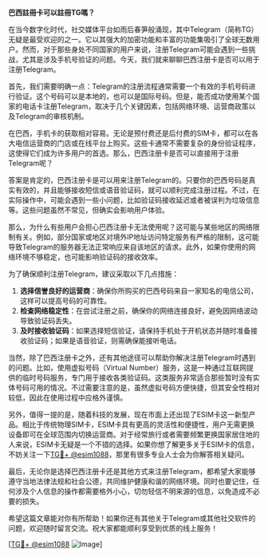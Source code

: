 **巴西註冊卡可以註冊TG嗎？**

在当今数字化时代，社交媒体平台如雨后春笋般涌现，其中Telegram（简称TG）无疑是最受欢迎的之一。它以其强大的加密功能和丰富的功能集吸引了全球无数用户。然而，对于那些身处不同国家的用户来说，注册Telegram可能会遇到一些挑战，尤其是涉及手机号验证的问题。今天，我们就来聊聊巴西注册卡是否可以用于注册Telegram。

首先，我们需要明确一点：Telegram的注册流程通常需要一个有效的手机号码进行验证。这个号码可以是本地的，也可以是国际号码。但是，能否成功使用某个国家的电话卡注册Telegram，取决于几个关键因素，包括网络环境、运营商政策以及Telegram的审核机制。

在巴西，手机卡的获取相对容易。无论是预付费还是后付费的SIM卡，都可以在各大电信运营商的门店或在线平台上购买。这些卡通常不需要复杂的身份验证程序，这使得它们成为许多用户的首选。那么，巴西注册卡是否可以直接用于注册Telegram呢？

答案是肯定的，巴西注册卡是可以用来注册Telegram的。只要你的巴西号码是真实有效的，并且能够接收短信或语音验证码，就可以顺利完成注册过程。不过，在实际操作中，可能会遇到一些小问题，比如验证码接收延迟或者被误判为垃圾信息等。这些问题虽然不常见，但确实会影响用户体验。

那么，为什么有些用户会担心巴西注册卡无法使用呢？这可能与某些地区的网络限制有关。例如，部分国家或地区对境外IP地址访问特定服务有严格的限制，这可能导致Telegram的服务器无法正常响应来自该地区的请求。此外，如果你使用的网络环境不够稳定，也可能影响验证码的接收效率。

为了确保顺利注册Telegram，建议采取以下几点措施：

1. **选择信誉良好的运营商**：确保你所购买的巴西号码来自一家知名的电信公司，这样可以提高号码的可靠性。
2. **检查网络稳定性**：在尝试注册之前，确保你的网络连接良好，避免因网络波动导致验证码丢失。
3. **及时接收验证码**：如果选择短信验证，请保持手机处于开机状态并随时准备接收验证码；如果是语音验证，则需确保能接听电话。

当然，除了巴西注册卡之外，还有其他途径可以帮助你解决注册Telegram时遇到的问题。比如，使用虚拟号码（Virtual Number）服务，这是一种通过互联网提供的临时号码服务，专门用于接收各类验证码。这类服务非常适合那些暂时没有实体号码可用的情况。不过需要注意的是，虽然虚拟号码方便快捷，但其安全性相对较低，因此在使用过程中应格外谨慎。

另外，值得一提的是，随着科技的发展，现在市面上还出现了ESIM卡这一新型产品。相比于传统物理SIM卡，ESIM卡具有更高的灵活性和便捷性，用户无需更换设备即可在全球范围内切换运营商。对于经常旅行或者需要频繁更换国家居住地的人来说，ESIM卡无疑是一个不错的选择。如果你想了解更多关于ESIM卡的信息，不妨关注一下[TG💪+ @esim1088](https://t.me/s/esim1088)，那里有很多专业人士会为你解答相关疑问。

最后，无论你是选择巴西注册卡还是其他方式来注册Telegram，都希望大家能够遵守当地法律法规和社会公德，共同维护健康和谐的网络环境。同时也要记住，任何涉及个人信息的操作都需要格外小心，切勿轻信不明来源的信息，以免造成不必要的损失。

希望这篇文章能对你有所帮助！如果你还有其他关于Telegram或其他社交软件的问题，欢迎随时留言交流。祝大家都能顺利享受到优质的线上服务！

[[TG💪+ @esim1088](https://t.me/s/esim1088) ![Image](https://i.postimg.cc/4NQfJmqS/Snipaste-2025-05-13-00-14-12.png)]